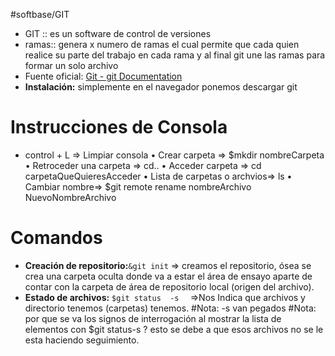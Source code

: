 #softbase/GIT


- GIT :: es un software de control de versiones 
- ramas:: genera x numero de ramas el cual permite que cada quien realice su parte del trabajo en cada rama y al final git une las ramas para formar un solo archivo 
- Fuente oficial: [Git - git Documentation](https://git-scm.com/docs/git#_git_commands)
- **Instalación:**   simplemente en el navegador ponemos descargar git 


# Instrucciones de Consola
- control + L => Limpiar consola
•	Crear carpeta =>	$mkdir nombreCarpeta 
•	Retroceder una carpeta =>	cd..
•	Acceder carpeta =>	cd carpetaQueQuieresAcceder
•	Lista de carpetas o archvios=> ls
•	Cambiar nombre=> $git  remote rename  nombreArchivo  NuevoNombreArchivo


# Comandos

- **Creación de repositorio:**`` &git init ``  => creamos el repositorio, ósea se crea una carpeta oculta donde va a estar el área de ensayo aparte de contar con la carpeta de área de repositorio local (origen del archivo). 
- **Estado de archivos:** ``$git status  -s  ``  =>Nos Indica que  archivos y directorio tenemos (carpetas) tenemos. 
#Nota: -s van pegados
#Nota: por que se va los signos de interrogación al mostrar la lista de elementos con $git status-s ?  esto se debe a que esos archivos no se le esta haciendo seguimiento. 


